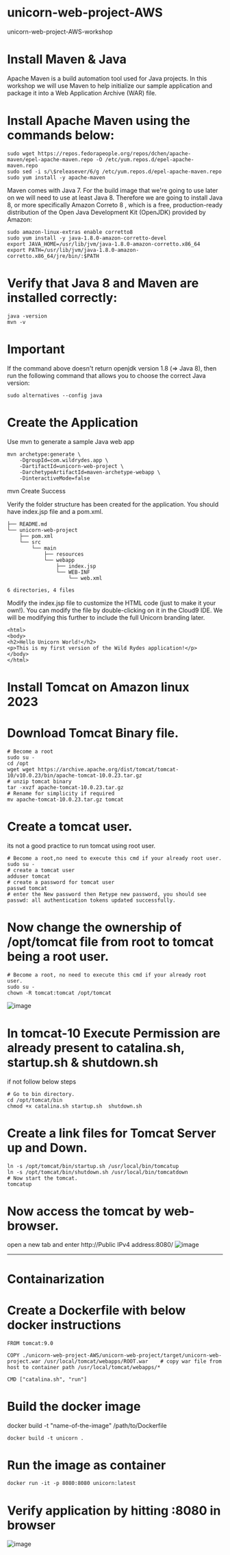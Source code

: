# unicorn-web-project-AWS
unicorn-web-project-AWS-workshop

# Install Maven & Java
Apache Maven  is a build automation tool used for Java projects. In this workshop we will use Maven to help initialize our sample application and package it into a Web Application Archive (WAR) file.

# Install Apache Maven using the commands below:
```
sudo wget https://repos.fedorapeople.org/repos/dchen/apache-maven/epel-apache-maven.repo -O /etc/yum.repos.d/epel-apache-maven.repo
sudo sed -i s/\$releasever/6/g /etc/yum.repos.d/epel-apache-maven.repo 
sudo yum install -y apache-maven
```
Maven comes with Java 7. 
For the build image that we're going to use later on we will need to use at least Java 8. Therefore we are going to install Java 8, or more specifically Amazon Correto 8 , which is a free, production-ready distribution of the Open Java Development Kit (OpenJDK) provided by Amazon:
```
sudo amazon-linux-extras enable corretto8
sudo yum install -y java-1.8.0-amazon-corretto-devel
export JAVA_HOME=/usr/lib/jvm/java-1.8.0-amazon-corretto.x86_64
export PATH=/usr/lib/jvm/java-1.8.0-amazon-corretto.x86_64/jre/bin/:$PATH
```
# Verify that Java 8 and Maven are installed correctly:
```
java -version
mvn -v
```
# Important
If the command above doesn't return openjdk version 1.8 (=> Java 8), then run the following command that allows you to choose the correct Java version:
```
sudo alternatives --config java
```
# Create the Application
Use mvn to generate a sample Java web app
```
mvn archetype:generate \
    -DgroupId=com.wildrydes.app \
    -DartifactId=unicorn-web-project \
    -DarchetypeArtifactId=maven-archetype-webapp \
    -DinteractiveMode=false
```
mvn Create Success

Verify the folder structure has been created for the application. You should have index.jsp file and a pom.xml.
```
├── README.md
└── unicorn-web-project
    ├── pom.xml
    └── src
        └── main
            ├── resources
            └── webapp
                ├── index.jsp
                └── WEB-INF
                    └── web.xml

6 directories, 4 files
```
Modify the index.jsp file to customize the HTML code (just to make it your own!). You can modify the file by double-clicking on it in the Cloud9 IDE. We will be modifying this further to include the full Unicorn branding later.
```
<html>
<body>
<h2>Hello Unicorn World!</h2>
<p>This is my first version of the Wild Rydes application!</p>
</body>
</html>
```
# Install Tomcat on Amazon linux 2023
# Download Tomcat Binary file.
```
# Become a root
sudo su -
cd /opt
wget wget https://archive.apache.org/dist/tomcat/tomcat-10/v10.0.23/bin/apache-tomcat-10.0.23.tar.gz
# unzip tomcat binary
tar -xvzf apache-tomcat-10.0.23.tar.gz 
# Rename for simplicity if required
mv apache-tomcat-10.0.23.tar.gz tomcat
```
# Create a tomcat user.
its not a good practice to run tomcat using root user.
```
# Become a root,no need to execute this cmd if your already root user.
sudo su -
# create a tomcat user
adduser tomcat
# create a password for tomcat user
passwd tomcat 
# enter the New password then Retype new password, you should see passwd: all authentication tokens updated successfully.
```
# Now change the ownership of /opt/tomcat file from root to tomcat being a root user.
```
# Become a root, no need to execute this cmd if your already root user.
sudo su - 
chown -R tomcat:tomcat /opt/tomcat
```
![image](https://github.com/user-attachments/assets/5e3d04c2-7199-4512-97fd-7dbfe6c314f9)

# In tomcat-10 Execute Permission are already present to catalina.sh, startup.sh & shutdown.sh
if not follow below steps
```
# Go to bin directory.
cd /opt/tomcat/bin
chmod +x catalina.sh startup.sh  shutdown.sh
```
# Create a link files for Tomcat Server up and Down.
```
ln -s /opt/tomcat/bin/startup.sh /usr/local/bin/tomcatup
ln -s /opt/tomcat/bin/shutdown.sh /usr/local/bin/tomcatdown
# Now start the tomcat. 
tomcatup
```
# Now access the tomcat by web-browser.
open a new tab and enter http://Public IPv4 address:8080/
![image](https://github.com/user-attachments/assets/904c63d4-58d5-4e47-9d21-3ef293e60885)

**********************************************************************************************************************
# Containarization
# Create a Dockerfile with below docker instructions
```
FROM tomcat:9.0

COPY ./unicorn-web-project-AWS/unicorn-web-project/target/unicorn-web-project.war /usr/local/tomcat/webapps/ROOT.war    # copy war file from host to container path /usr/local/tomcat/webapps/*

CMD ["catalina.sh", "run"]
```
# Build the docker image
docker build -t "name-of-the-image" /path/to/Dockerfile
```
docker build -t unicorn .
```
# Run the image as container
```
docker run -it -p 8080:8080 unicorn:latest
```
# Verify application by hitting <ip>:8080 in browser
![image](https://github.com/user-attachments/assets/98007026-d99e-48ca-a90d-6c9bf4a535cc)

